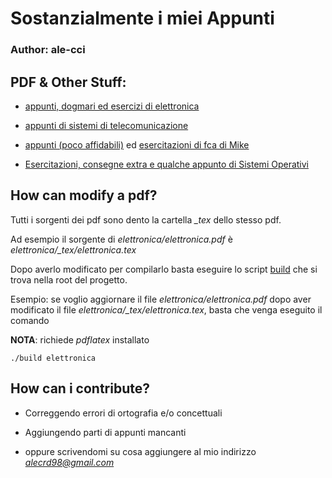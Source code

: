 # Sostanzialmente i miei Appunti
### Author: ale-cci

## PDF & Other Stuff:

* [appunti, dogmari ed esercizi di elettronica](https://github.com/ale-cci/Appunti/tree/master/elettronica)

* [appunti di sistemi di telecomunicazione](https://github.com/ale-cci/Appunti/tree/master/sdt)

* [appunti (poco affidabili)](https://github.com/ale-cci/Appunti/tree/master/fca) ed [esercitazioni di fca di Mike](https://github.com/ale-cci/Appunti/tree/master/fca/esercizi)

* [Esercitazioni, consegne extra e qualche appunto di Sistemi Operativi](https://github.com/ale-cci/Appunti/tree/master/ubungu)

## How can modify a pdf?

Tutti i sorgenti dei pdf sono dento la cartella *_tex* dello stesso pdf.

Ad esempio il sorgente di *elettronica/elettronica.pdf* è *elettronica/_tex/elettronica.tex*

Dopo averlo modificato per compilarlo basta eseguire lo script [build](https://github.com/ale-cci/Appunti/blob/master/build) che si trova nella root del progetto.

Esempio: se voglio aggiornare il file *elettronica/elettronica.pdf* dopo aver modificato il file *elettronica/_tex/elettronica.tex*, basta che venga eseguito il comando

**NOTA**: richiede *pdflatex* installato

```
./build elettronica
```

## How can i contribute?

* Correggendo errori di ortografia e/o concettuali

* Aggiungendo parti di appunti mancanti

* oppure scrivendomi su cosa aggiungere al mio indirizzo *alecrd98@gmail.com*


